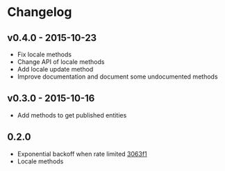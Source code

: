 # Changelog

## v0.4.0 - 2015-10-23
- Fix locale methods
- Change API of locale methods
- Add locale update method
- Improve documentation and document some undocumented methods

## v0.3.0 - 2015-10-16
- Add methods to get published entities

## 0.2.0
- Exponential backoff when rate limited [3063f1](https://github.com/contentful/contentful-management.js/commit/3063f1840302cddb4c47bfc8c9229507e1363e8c)
- Locale methods

